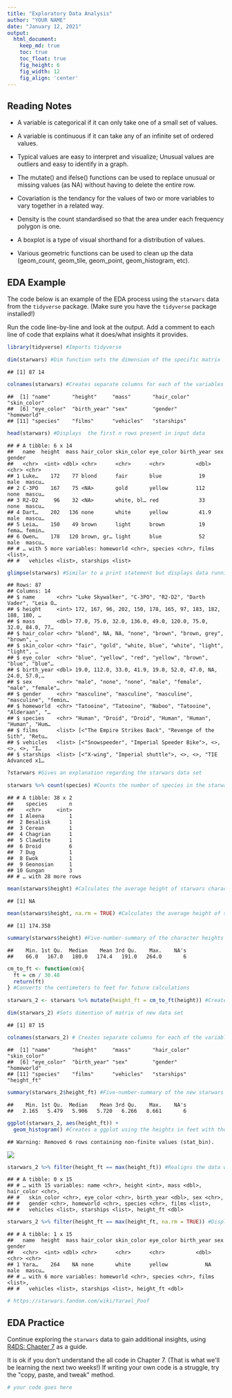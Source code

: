 ```yaml
---
title: "Exploratory Data Analysis"
author: "YOUR NAME"
date: "January 12, 2021"
output:
  html_document:  
    keep_md: true
    toc: true
    toc_float: true
    fig_height: 6
    fig_width: 12
    fig_align: 'center'
---
```




## Reading Notes

- A variable is categorical if it can only take one of a small set of values. 

- A variable is continuous if it can take any of an infinite set of ordered values.

- Typical values are easy to interpret and visualize; Unusual values are outliers and easy to identify in a graph. 

- The mutate() and ifelse() functions can be used to replace unusual or missing values (as NA) without having to delete the entire row.

- Covariation is the tendancy for the values of two or more variables to vary together in a related way. 

- Density is the count standardised so that the area under each frequency polygon is one. 

- A boxplot is a type of visual shorthand for a distribution of values. 

- Various geometric functions can be used to clean up the data (geom_count, geom_tile, geom_point, geom_histogram, etc). 

## EDA Example

The code below is an example of the EDA process using the `starwars` data from the `tidyverse` package. (Make sure you have the `tidyverse` package installed!)

Run the code line-by-line and look at the output. Add a comment to each line of code that explains what it does/what insights it provides.


```r
library(tidyverse) #Imports tidyverse 

dim(starwars) #Dim function sets the dimension of the specific matrix 
```

```
## [1] 87 14
```

```r
colnames(starwars) #Creates separate columns for each of the variables
```

```
##  [1] "name"       "height"     "mass"       "hair_color" "skin_color"
##  [6] "eye_color"  "birth_year" "sex"        "gender"     "homeworld" 
## [11] "species"    "films"      "vehicles"   "starships"
```

```r
head(starwars) #Displays  the first n rows present in input data
```

```
## # A tibble: 6 x 14
##   name  height  mass hair_color skin_color eye_color birth_year sex   gender
##   <chr>  <int> <dbl> <chr>      <chr>      <chr>          <dbl> <chr> <chr> 
## 1 Luke…    172    77 blond      fair       blue            19   male  mascu…
## 2 C-3PO    167    75 <NA>       gold       yellow         112   none  mascu…
## 3 R2-D2     96    32 <NA>       white, bl… red             33   none  mascu…
## 4 Dart…    202   136 none       white      yellow          41.9 male  mascu…
## 5 Leia…    150    49 brown      light      brown           19   fema… femin…
## 6 Owen…    178   120 brown, gr… light      blue            52   male  mascu…
## # … with 5 more variables: homeworld <chr>, species <chr>, films <list>,
## #   vehicles <list>, starships <list>
```

```r
glimpse(starwars) #Similar to a print statement but displays data running down a page
```

```
## Rows: 87
## Columns: 14
## $ name       <chr> "Luke Skywalker", "C-3PO", "R2-D2", "Darth Vader", "Leia O…
## $ height     <int> 172, 167, 96, 202, 150, 178, 165, 97, 183, 182, 188, 180, …
## $ mass       <dbl> 77.0, 75.0, 32.0, 136.0, 49.0, 120.0, 75.0, 32.0, 84.0, 77…
## $ hair_color <chr> "blond", NA, NA, "none", "brown", "brown, grey", "brown", …
## $ skin_color <chr> "fair", "gold", "white, blue", "white", "light", "light", …
## $ eye_color  <chr> "blue", "yellow", "red", "yellow", "brown", "blue", "blue"…
## $ birth_year <dbl> 19.0, 112.0, 33.0, 41.9, 19.0, 52.0, 47.0, NA, 24.0, 57.0,…
## $ sex        <chr> "male", "none", "none", "male", "female", "male", "female"…
## $ gender     <chr> "masculine", "masculine", "masculine", "masculine", "femin…
## $ homeworld  <chr> "Tatooine", "Tatooine", "Naboo", "Tatooine", "Alderaan", "…
## $ species    <chr> "Human", "Droid", "Droid", "Human", "Human", "Human", "Hum…
## $ films      <list> [<"The Empire Strikes Back", "Revenge of the Sith", "Retu…
## $ vehicles   <list> [<"Snowspeeder", "Imperial Speeder Bike">, <>, <>, <>, "I…
## $ starships  <list> [<"X-wing", "Imperial shuttle">, <>, <>, "TIE Advanced x1…
```

```r
?starwars #Gives an explanation regarding the starwars data set

starwars %>% count(species) #Counts the number of species in the starwars data set 
```

```
## # A tibble: 38 x 2
##    species       n
##    <chr>     <int>
##  1 Aleena        1
##  2 Besalisk      1
##  3 Cerean        1
##  4 Chagrian      1
##  5 Clawdite      1
##  6 Droid         6
##  7 Dug           1
##  8 Ewok          1
##  9 Geonosian     1
## 10 Gungan        3
## # … with 28 more rows
```

```r
mean(starwars$height) #Calculates the average height of starwars characters in the data set
```

```
## [1] NA
```

```r
mean(starwars$height, na.rm = TRUE) #Calculates the average height of starwars characters in the data set, but excludes values with NA from the calculation.
```

```
## [1] 174.358
```

```r
summary(starwars$height) #Five-number-summary of the character heights in the data set
```

```
##    Min. 1st Qu.  Median    Mean 3rd Qu.    Max.    NA's 
##    66.0   167.0   180.0   174.4   191.0   264.0       6
```

```r
cm_to_ft <- function(cm){
  ft = cm / 30.48
  return(ft)
} #Converts the centimeters to feet for future calculations

starwars_2 <- starwars %>% mutate(height_ft = cm_to_ft(height)) #Creates copy of original data set for calculation of character height using feet instead of centimeters

dim(starwars_2) #Sets dimention of matrix of new data set
```

```
## [1] 87 15
```

```r
colnames(starwars_2) # Creates separate columns for each of the variables in the new data set
```

```
##  [1] "name"       "height"     "mass"       "hair_color" "skin_color"
##  [6] "eye_color"  "birth_year" "sex"        "gender"     "homeworld" 
## [11] "species"    "films"      "vehicles"   "starships"  "height_ft"
```

```r
summary(starwars_2$height_ft) #Five-number-summary of the new starwars data set
```

```
##    Min. 1st Qu.  Median    Mean 3rd Qu.    Max.    NA's 
##   2.165   5.479   5.906   5.720   6.266   8.661       6
```

```r
ggplot(starwars_2, aes(height_ft)) + 
  geom_histogram() #Creates a ggplot using the heights in feet with the number of occurances 
```

```
## Warning: Removed 6 rows containing non-finite values (stat_bin).
```

![](task3_template_files/figure-html/unnamed-chunk-2-1.png)<!-- -->

```r
starwars_2 %>% filter(height_ft == max(height_ft)) #Realigns the data with all respective variables
```

```
## # A tibble: 0 x 15
## # … with 15 variables: name <chr>, height <int>, mass <dbl>, hair_color <chr>,
## #   skin_color <chr>, eye_color <chr>, birth_year <dbl>, sex <chr>,
## #   gender <chr>, homeworld <chr>, species <chr>, films <list>,
## #   vehicles <list>, starships <list>, height_ft <dbl>
```

```r
starwars_2 %>% filter(height_ft == max(height_ft, na.rm = TRUE)) #Displays the character Yarael Poof and it's respective variable information 
```

```
## # A tibble: 1 x 15
##   name  height  mass hair_color skin_color eye_color birth_year sex   gender
##   <chr>  <int> <dbl> <chr>      <chr>      <chr>          <dbl> <chr> <chr> 
## 1 Yara…    264    NA none       white      yellow            NA male  mascu…
## # … with 6 more variables: homeworld <chr>, species <chr>, films <list>,
## #   vehicles <list>, starships <list>, height_ft <dbl>
```

```r
# https://starwars.fandom.com/wiki/Yarael_Poof
```

## EDA Practice

Continue exploring the `starwars` data to gain additional insights, using [R4DS: Chapter 7](https://r4ds.had.co.nz/exploratory-data-analysis.html) as a guide.

It is ok if you don't understand the all code in Chapter 7. (That is what we'll be learning the next two weeks!) If writing your own code is a struggle, try the "copy, paste, and tweak" method.


```r
# your code goes here
```
